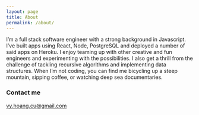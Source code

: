 ```yaml
---
layout: page
title: About
permalink: /about/
---
```



I’m a full stack software engineer with a strong background in Javascript. I’ve built apps using React, Node, PostgreSQL and deployed a number of said apps on Heroku. I enjoy teaming up with other creative and fun engineers and experimenting with the possibilities. I also get a thrill from the challenge of tackling recursive algorithms and implementing data structures. When I’m not coding, you can find me bicycling up a steep mountain, sipping coffee, or watching deep sea documentaries.

### Contact me

[vy.hoang.cu@gmail.com](mailto:vy.hoang.cu@gmail.com)
